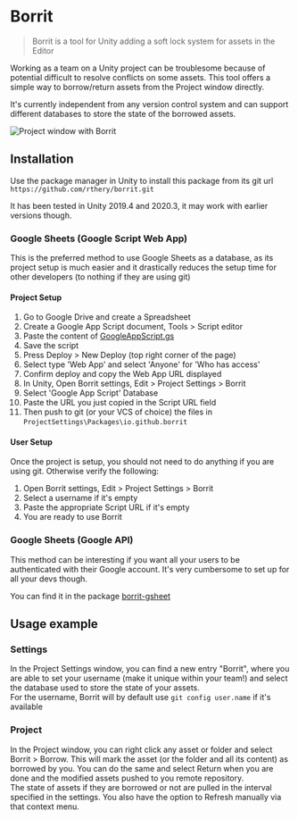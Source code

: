 # Borrit

> Borrit is a tool for Unity adding a soft lock system for assets in the Editor

Working as a team on a Unity project can be troublesome because of potential difficult 
to resolve conflicts on some assets. This tool offers a simple way to borrow/return 
assets from the Project window directly.

It's currently independent from any version control system and can support different
databases to store the state of the borrowed assets.

![Project window with Borrit](Documentation/images/example.png)

## Installation
Use the package manager in Unity to install this package from its git url `https://github.com/rthery/borrit.git`  

It has been tested in Unity 2019.4 and 2020.3, it may work with earlier versions though.

### Google Sheets (Google Script Web App)
This is the preferred method to use Google Sheets as a database, as its project setup is much easier 
and it drastically reduces the setup time for other developers (to nothing if they are using git)

#### Project Setup
1. Go to Google Drive and create a Spreadsheet  
1. Create a Google App Script document, Tools > Script editor  
1. Paste the content of [GoogleAppScript.gs](Documentation/GoogleAppScripts/GoogleAppScript.gs)  
1. Save the script  
1. Press Deploy > New Deploy (top right corner of the page)  
1. Select type 'Web App' and select 'Anyone' for 'Who has access'  
1. Confirm deploy and copy the Web App URL displayed  
1. In Unity, Open Borrit settings, Edit > Project Settings > Borrit  
1. Select 'Google App Script' Database  
1. Paste the URL you just copied in the Script URL field  
1. Then push to git (or your VCS of choice) the files in `ProjectSettings\Packages\io.github.borrit`  

#### User Setup
Once the project is setup, you should not need to do anything if you are using git. Otherwise verify
the following:
1. Open Borrit settings, Edit > Project Settings > Borrit  
1. Select a username if it's empty  
1. Paste the appropriate Script URL if it's empty  
1. You are ready to use Borrit  

### Google Sheets (Google API)
This method can be interesting if you want all your users to be authenticated with their Google account.
It's very cumbersome to set up for all your devs though. 

You can find it in the package [borrit-gsheet](https://github.com/rthery/borrit-gsheet)

## Usage example

### Settings
In the Project Settings window, you can find a new entry "Borrit", where you are able to set
your username (make it unique within your team!) and select the database used to store the state 
of your assets.  
For the username, Borrit will by default use `git config user.name` if it's available

### Project
In the Project window, you can right click any asset or folder and select Borrit > Borrow.
This will mark the asset (or the folder and all its content) as borrowed by you. You can do the same
and select Return when you are done and the modified assets pushed to you remote repository.  
The state of assets if they are borrowed or not are pulled in the interval specified in the settings.
You also have the option to Refresh manually via that context menu.